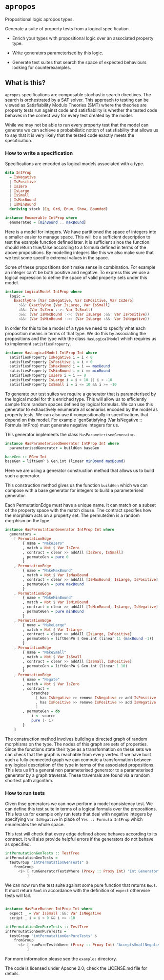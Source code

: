 # `apropos`
Propositional logic apropos types.

Generate a suite of property tests from a logical specification.


  - Enrich your types with propositional logic over an associated property type.

  - Write generators parameterised by this logic.

  - Generate test suites that search the space of expected behaviours looking for counterexamples.


## What is this?
`apropos` specifications are composable stochastic search directives. The search is orchestrated by a SAT solver. This approach to testing can be viewed as Satisfiability Modulo Theories (SMT) where the theories are property tests run against code and satisfiability is whether the tested code behaves in the correct way for every test created by the model.

While we may not be able to run every property test that the model can generate we can achieve a probabilistic notion of satisfiability that allows us to say that it is very likely that the tested code exactly meets the specification.

### How to write a specification
Specifications are encoded as logical models associated with a type.

```Haskell
data IntProp
  = IsNegative
  | IsPositive
  | IsZero
  | IsLarge
  | IsSmall
  | IsMaxBound
  | IsMinBound
  deriving stock (Eq, Ord, Enum, Show, Bounded)

instance Enumerable IntProp where
  enumerated = [minBound .. maxBound]
```
Here is a model for integers. We have partitioned the space of integers into a smaller easier to manage space. This will be a sufficient description to test the example function defined later. It is sufficient since the function should return true/false according to a formula defined in terms of the above propositions. By modelling integers like this we also make sure that we test some specific extremal values in the space.

Some of these propositions don't make sense in combination. For example an integer can't be both positive and negative. To express this we use a logical expression to define the space of valid property sets under this model.

```Haskell
instance LogicalModel IntProp where
  logic =
    ExactlyOne [Var IsNegative, Var IsPositive, Var IsZero]
      :&&: ExactlyOne [Var IsLarge, Var IsSmall]
      :&&: (Var IsZero :->: Var IsSmall)
      :&&: (Var IsMaxBound :->: (Var IsLarge :&&: Var IsPositive))
      :&&: (Var IsMinBound :->: (Var IsLarge :&&: Var IsNegative))
```

In order for this to be a model of a type we need to specify what each proposition means in terms of that type. We do this by associating the propositions and the type with the class `HasLogicalModel` which requires us to implement `satisfiesProperty`.

```Haskell
instance HasLogicalModel IntProp Int where
  satisfiesProperty IsNegative i = i < 0
  satisfiesProperty IsPositive i = i > 0
  satisfiesProperty IsMaxBound i = i == maxBound
  satisfiesProperty IsMinBound i = i == minBound
  satisfiesProperty IsZero i = i == 0
  satisfiesProperty IsLarge i = i > 10 || i < -10
  satisfiesProperty IsSmall i = i <= 10 && i >= -10
```

To generate our test suites we require a generator that is parameterised by the logical model for this enriched type. This will allow us to efficiently sample from random spaces defined by logical formulas. We can use this generator to exhaustively enumerate all scenarios encoded by the model as property tests. We can also use it compositionally in specifications that depend on this model. For example `genSatisfying (Var IsNegative :: Formula IntProp) must generate negative integers for us.

This generator implements the class `HasParameterisedGenerator`.

```Haskell
instance HasParameterisedGenerator IntProp Int where
  parameterisedGenerator = buildGen baseGen

baseGen :: PGen Int
baseGen = liftGenP $ Gen.int (linear minBound maxBound)
```

Here we are using a generator construction method that allows us to build such a generator.

This construction method gives us the function `buildGen` which we can compose with a base generator for integers to build a parameterised generator.


Each PermutationEdge must have a unique name. It can match on a subset of the property space with the match clause. The contract specifies how the morphism acts on a property set. The permuteGen is a random morphism on the type.

```Haskell
instance HasPermutationGenerator IntProp Int where
  generators =
    [ PermutationEdge
        { name = "MakeZero"
        , match = Not $ Var IsZero
        , contract = clear >> addAll [IsZero, IsSmall]
        , permuteGen = pure 0
        }
    , PermutationEdge
        { name = "MakeMaxBound"
        , match = Not $ Var IsMaxBound
        , contract = clear >> addAll [IsMaxBound, IsLarge, IsPositive]
        , permuteGen = pure maxBound
        }
    , PermutationEdge
        { name = "MakeMinBound"
        , match = Not $ Var IsMinBound
        , contract = clear >> addAll [IsMinBound, IsLarge, IsNegative]
        , permuteGen = pure minBound
        }
    , PermutationEdge
        { name = "MakeLarge"
        , match = Not $ Var IsLarge
        , contract = clear >> addAll [IsLarge, IsPositive]
        , permuteGen = liftGenPA $ Gen.int (linear 11 (maxBound -1))
        }
    , PermutationEdge
        { name = "MakeSmall"
        , match = Not $ Var IsSmall
        , contract = clear >> addAll [IsSmall, IsPositive]
        , permuteGen = liftGenPA $ Gen.int (linear 1 10)
        }
    , PermutationEdge
        { name = "Negate"
        , match = Not $ Var IsZero
        , contract =
            branches
              [ has IsNegative >> remove IsNegative >> add IsPositive
              , has IsPositive >> remove IsPositive >> add IsNegative
              ]
        , permuteGen = do
            i <- source
            pure (- i)
        }
    ]

```

The construction method involves building a directed graph of random morphisms on the type. The nodes of this graph are sets of properties. Since the functions state their type as a transformation on these sets we can check that the graph is reachable from every vertex. If we have built such a fully connected graph we can compute a transformation between any logical description of the type in terms of the associated propositions. This lets us lift a general non parameterised generator to a parameterised generator by a graph traversal. These traversals are found via a random shortest path algorithm.

### How to run tests

Given thse generators we can now perform a model consistency test. We can define this test suite in terms of a logical formula over the propositions. This lets us for example only run tests that deal with negative integers by specifying `Var IsNegative` in place of `Yes :: Formula IntProp` which enumerates the whole space.

This test will check that every edge defined above behaves according to its contract. It will also provide helpful errors if the generators do not behave as specified.

```Haskell
intPermutationGenTests :: TestTree
intPermutationGenTests =
  testGroup "intPermutationGenTests" $
    fromGroup
      <$> [ runGeneratorTestsWhere (Proxy :: Proxy Int) "Int Generator" (Yes :: Formula IntProp)
          ]
```

We can now run the test suite against some pure function that returns `Bool`. It must return `Bool` in accordance with the definition of `expect` otherwise tests will fail.

```Haskell

instance HasPureRunner IntProp Int where
  expect _ = Var IsSmall :&&: Var IsNegative
  script _ i = i < 0 && i >= -10

intPermutationGenPureTests :: TestTree
intPermutationGenPureTests =
  testGroup "intPermutationGenPureTests" $
    fromGroup
      <$> [ runPureTestsWhere (Proxy :: Proxy Int) "AcceptsSmallNegativeInts" (Yes :: Formula IntProp)
          ]
```

For more information please see the `examples` directory.

The code is licensed under Apache 2.0; check the LICENSE.md file for details.
